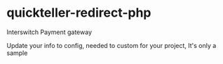 # quickteller-redirect-php
Interswitch Payment gateway

Update your info to config, needed to custom for your project, It's only a sample
